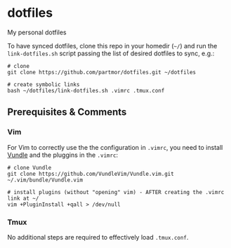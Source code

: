 # dotfiles
My personal dotfiles

To have synced dotfiles, clone this repo in your homedir (`~/`) and run the `link-dotfiles.sh` script passing the list of desired dotfiles to sync, e.g.:

```
# clone
git clone https://github.com/partmor/dotfiles.git ~/dotfiles

# create symbolic links
bash ~/dotfiles/link-dotfiles.sh .vimrc .tmux.conf
```

## Prerequisites & Comments

### Vim 

For Vim to correctly use the the configuration in `.vimrc`, you need to install [Vundle](https://github.com/VundleVim/Vundle.vim) and the pluggins in the `.vimrc`:

```
# clone Vundle
git clone https://github.com/VundleVim/Vundle.vim.git ~/.vim/bundle/Vundle.vim

# install plugins (without "opening" vim) - AFTER creating the .vimrc link at ~/
vim +PluginInstall +qall > /dev/null
```
### Tmux

No additional steps are required to effectively load `.tmux.conf`.
